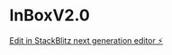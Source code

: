 # InBoxV2.0

[Edit in StackBlitz next generation editor ⚡️](https://stackblitz.com/~/github.com/SeshingPM/InBoxV2.0)